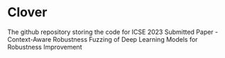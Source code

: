 # Clover
The github repository storing the code for ICSE 2023 Submitted Paper - Context-Aware Robustness Fuzzing of Deep Learning Models for Robustness Improvement

